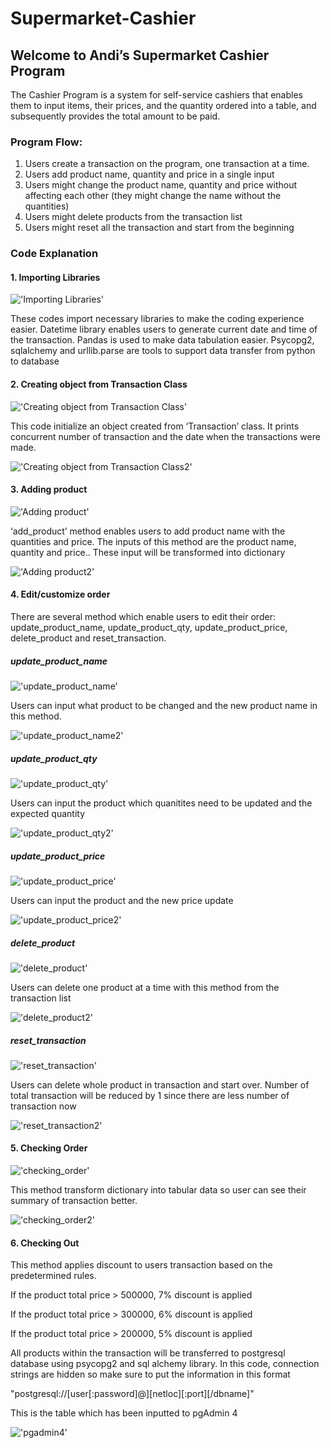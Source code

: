 # Supermarket-Cashier
## Welcome to Andi’s Supermarket Cashier Program
The Cashier Program is a system for self-service cashiers that enables them to input items, their prices, and the quantity ordered into a table, and subsequently provides the total amount to be paid.

### Program Flow:
1. Users create a transaction on the program, one transaction at a time.
2. Users add product name, quantity and price in a single input
3. Users might change the product name, quantity and price without affecting each other (they might change the name without the quantities)
4. Users might delete products from the transaction list
5. Users might reset all the transaction and start from the beginning

### Code Explanation
#### 1. Importing Libraries

!['Importing Libraries'](Docs/1.png)

These codes import necessary libraries to make the coding experience easier. Datetime library enables users to generate current date and time of the transaction. Pandas is used to make data tabulation easier. Psycopg2, sqlalchemy and urllib.parse are tools to support data transfer from python to database

#### 2. Creating object from Transaction Class

!['Creating object from Transaction Class'](Docs/2.png)

This code initialize an object created from ‘Transaction’ class. It prints concurrent number of transaction and the date when the transactions were made.

!['Creating object from Transaction Class2'](Docs/3.png)


#### 3. Adding product

!['Adding product'](Docs/4.png)

‘add_product’ method enables users to add product name with the quantities and price. The inputs of this method are the product name, quantity and price.. These input will be transformed into dictionary 

!['Adding product2'](Docs/5.png)

#### 4. Edit/customize order

There are several method which enable users to edit their order: update_product_name, update_product_qty, update_product_price, delete_product and reset_transaction.

##### update_product_name

!['update_product_name'](Docs/6.png)

Users can input what product to be changed and the new product name in this method. 

!['update_product_name2'](Docs/7.png)


##### update_product_qty

!['update_product_qty'](Docs/8.png)

Users can input the product which quanitites need to be updated and the expected quantity

!['update_product_qty2'](Docs/9.png)

##### update_product_price

!['update_product_price'](Docs/10.png)

Users can input the product and the new price update

!['update_product_price2'](Docs/11.png)

##### delete_product

!['delete_product'](Docs/12.png)

Users can delete one product at a time with this method from the transaction list

!['delete_product2'](Docs/13.png)

##### reset_transaction

!['reset_transaction'](Docs/14.png)

Users can delete whole product in transaction and start over. Number of total transaction will be reduced by 1 since there are less number of transaction now

!['reset_transaction2'](Docs/15.png)

#### 5. Checking Order

!['checking_order'](Docs/16.png)

This method transform dictionary into tabular data so user can see their summary of transaction better. 

!['checking_order2'](Docs/17.png)

#### 6. Checking Out

This method applies discount to users transaction based on the predetermined rules. 

If the product total price > 500000, 7% discount is applied

If the product total price > 300000, 6% discount is applied

If the product total price > 200000, 5% discount is applied

All products within the transaction will be transferred to postgresql database using psycopg2 and sql alchemy library. In this code, connection strings are hidden so make sure to put the information in this format 

"postgresql://[user[:password]@][netloc][:port][/dbname]"

This is the table which has been inputted to pgAdmin 4

!['pgadmin4'](Docs/19.png)








